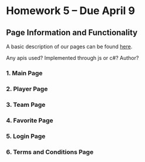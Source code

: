 # Homework 5 – Due April 9 

## Page Information and Functionality
A basic description of our pages can be found [here](/NFLWeatherAppAPI/README.md). 

Any apis used? Implemented through js or c#? Author? 
### 1. Main Page

### 2. Player Page

### 3. Team Page

### 4. Favorite Page

### 5. Login Page

### 6. Terms and Conditions Page
